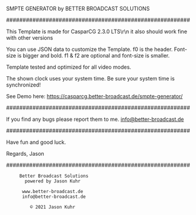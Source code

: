 SMPTE GENERATOR
by BETTER BROADCAST SOLUTIONS

########################################################

This Template is made for CasparCG 2.3.0 LTS\r\n
	it also should work fine with other versions

You can use JSON data to customize the Template.
	f0 is the header. Font-size is bigger and bold.
	f1 & f2 are optional and font-size is smaller.

Template tested and optimized for all video modes.

The shown clock uses your system time.
Be sure your system time is synchronized!

See Demo here: 
   https://casparcg.better-broadcast.de/smpte-generator/

########################################################

If you find any bugs please report them to me.
	info@better-broadcast.de

########################################################

Have fun and good luck.

Regards, Jason

########################################################

	     Better Broadcast Solutions
	       powered by Jason Kuhr

	      www.better-broadcast.de
	      info@better-broadcast.de

	         © 2021 Jason Kuhr
